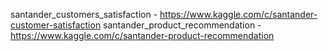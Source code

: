 santander_customers_satisfaction - https://www.kaggle.com/c/santander-customer-satisfaction
santander_product_recommendation - https://www.kaggle.com/c/santander-product-recommendation

